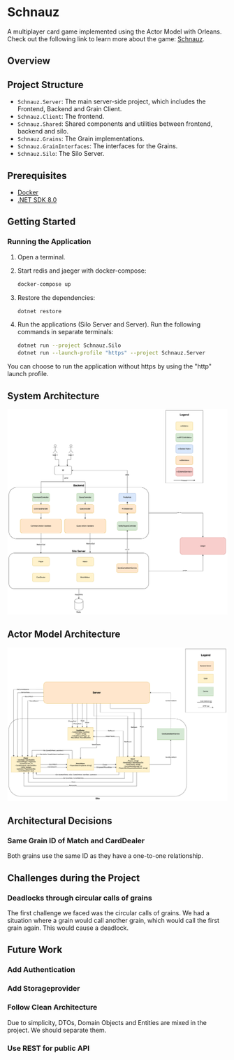 # Schnauz
A multiplayer card game implemented using the Actor Model with Orleans. Check out the following link to learn more about the game: [Schnauz](https://en.wikipedia.org/wiki/Schwimmen).


## Overview


## Project Structure

- `Schnauz.Server`: The main server-side project, which includes the Frontend, Backend and Grain Client.
- `Schnauz.Client`: The frontend.
- `Schnauz.Shared`: Shared components and utilities between frontend, backend and silo.
- `Schnauz.Grains`: The Grain implementations.
- `Schnauz.GrainInterfaces`: The interfaces for the Grains.
- `Schnauz.Silo`: The Silo Server.

## Prerequisites

- [Docker](https://www.docker.com/products/docker-desktop)
- [.NET SDK 8.0](https://dotnet.microsoft.com/download/dotnet/8.0)

## Getting Started

### Running the Application

1. Open a terminal.
2. Start redis and jaeger with docker-compose:

    ```sh
    docker-compose up
    ```
3. Restore the dependencies:

    ```sh
    dotnet restore
    ```

4. Run the applications (Silo Server and Server). Run the following commands in separate terminals:

    ```sh
    dotnet run --project Schnauz.Silo
    dotnet run --launch-profile "https" --project Schnauz.Server
    ```
   
You can choose to run the application without https by using the "http" launch profile.

## System Architecture
![Alt text](images/schnauz.drawio.png)


## Actor Model Architecture
![Alt text](images/actor-architecture.drawio.png)

## Architectural Decisions
### Same Grain ID of Match and CardDealer
Both grains use the same ID as they have a one-to-one relationship.

## Challenges during the Project

### Deadlocks through circular calls of grains
The first challenge we faced was the circular calls of grains. We had a situation where a grain would call another grain, which would call the first grain again. This would cause a deadlock.



## Future Work
### Add Authentication

### Add Storageprovider

### Follow Clean Architecture
Due to simplicity, DTOs, Domain Objects and Entities are mixed in the project. We should separate them.

### Use REST for public API
